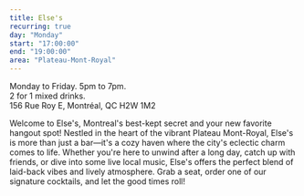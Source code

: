 ```yaml
---
title: Else's
recurring: true
day: "Monday"
start: "17:00:00"
end: "19:00:00"
area: "Plateau-Mont-Royal"
---
```


Monday to Friday. 5pm to 7pm.<br>
2 for 1 mixed drinks.<br>
156 Rue Roy E, Montréal, QC H2W 1M2

<!-- more -->

Welcome to Else's, Montreal's best-kept secret and your new favorite hangout spot! Nestled in the heart of the vibrant Plateau Mont-Royal, Else's is more than just a bar—it's a cozy haven where the city's eclectic charm comes to life. Whether you're here to unwind after a long day, catch up with friends, or dive into some live local music, Else's offers the perfect blend of laid-back vibes and lively atmosphere. Grab a seat, order one of our signature cocktails, and let the good times roll!